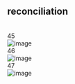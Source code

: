 ## reconciliation
<br>45<br>
![image](https://github.com/shithi30/shithi30/assets/43873081/436c12e3-658d-499a-be73-7a3d937bcda5)
<br>46<br>
![image](https://github.com/shithi30/shithi30/assets/43873081/a27dca70-fbbf-400e-96b6-be9827e4d906)
<br>47<br>
![image](https://github.com/shithi30/shithi30/assets/43873081/87b8ed07-aeef-4da4-b97a-45c76ffdae80)
